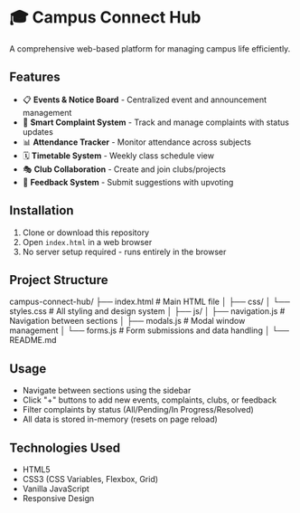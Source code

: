 ﻿# 🎓 Campus Connect Hub

A comprehensive web-based platform for managing campus life efficiently.

## Features

- 📋 **Events & Notice Board** - Centralized event and announcement management
- 🎯 **Smart Complaint System** - Track and manage complaints with status updates
- 📊 **Attendance Tracker** - Monitor attendance across subjects
- 🗓️ **Timetable System** - Weekly class schedule view
- 🎭 **Club Collaboration** - Create and join clubs/projects
- 💬 **Feedback System** - Submit suggestions with upvoting

## Installation

1. Clone or download this repository
2. Open `index.html` in a web browser
3. No server setup required - runs entirely in the browser

## Project Structure

campus-connect-hub/
├── index.html          # Main HTML file
│
├── css/
│   └── styles.css      # All styling and design system
│
├── js/
│   ├── navigation.js   # Navigation between sections
│   ├── modals.js       # Modal window management
│   └── forms.js        # Form submissions and data handling
│
└── README.md
## Usage

- Navigate between sections using the sidebar
- Click "+" buttons to add new events, complaints, clubs, or feedback
- Filter complaints by status (All/Pending/In Progress/Resolved)
- All data is stored in-memory (resets on page reload)

## Technologies Used

- HTML5
- CSS3 (CSS Variables, Flexbox, Grid)
- Vanilla JavaScript
- Responsive Design



